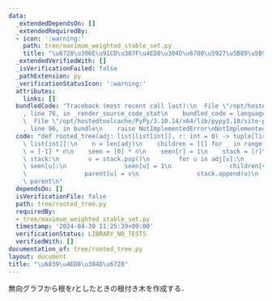 ```yaml
---
data:
  _extendedDependsOn: []
  _extendedRequiredBy:
  - icon: ':warning:'
    path: tree/maximum_weighted_stable_set.py
    title: "\u6728\u306E\u91CD\u307F\u4ED8\u304D\u6700\u5927\u5B89\u5B9A\u96C6\u5408"
  _extendedVerifiedWith: []
  _isVerificationFailed: false
  _pathExtension: py
  _verificationStatusIcon: ':warning:'
  attributes:
    links: []
  bundledCode: "Traceback (most recent call last):\n  File \"/opt/hostedtoolcache/PyPy/3.10.14/x64/lib/pypy3.10/site-packages/onlinejudge_verify/documentation/build.py\"\
    , line 76, in _render_source_code_stat\n    bundled_code = language.bundle(\n\
    \  File \"/opt/hostedtoolcache/PyPy/3.10.14/x64/lib/pypy3.10/site-packages/onlinejudge_verify/languages/python.py\"\
    , line 96, in bundle\n    raise NotImplementedError\nNotImplementedError\n"
  code: "def rooted_tree(adj: list[list[int]], r: int = 0) -> tuple[list[list[int]],\
    \ list[int]]:\n    n = len(adj)\n    children = [[] for _ in range(n)]\n    parent\
    \ = [-1] * n\n    seen = [0] * n\n    seen[r] = 1\n    stack = [r]\n    while\
    \ stack:\n        v = stack.pop()\n        for u in adj[v]:\n            if not\
    \ seen[u]:\n                seen[u] = 1\n                children[v].append(u)\n\
    \                parent[u] = v\n                stack.append(u)\n    return children,\
    \ parent\n"
  dependsOn: []
  isVerificationFile: false
  path: tree/rooted_tree.py
  requiredBy:
  - tree/maximum_weighted_stable_set.py
  timestamp: '2024-04-30 11:25:39+09:00'
  verificationStatus: LIBRARY_NO_TESTS
  verifiedWith: []
documentation_of: tree/rooted_tree.py
layout: document
title: "\u6839\u4ED8\u304D\u6728"
---
```


無向グラフから根を$r$としたときの根付き木を作成する．